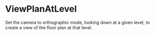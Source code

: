# ViewPlanAtLevel
Set the camera to orthographic mode, looking down at a given level, to create a view of the floor plan at that level.
